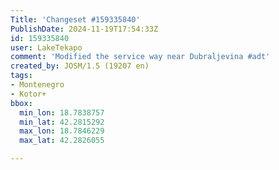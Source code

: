 ```yaml
---
Title: 'Changeset #159335840'
PublishDate: 2024-11-19T17:54:33Z
id: 159335840
user: LakeTekapo
comment: 'Modified the service way near Dubraljevina #adt'
created_by: JOSM/1.5 (19207 en)
tags:
- Montenegro
- Kotor+
bbox:
  min_lon: 18.7838757
  min_lat: 42.2815292
  max_lon: 18.7846229
  max_lat: 42.2826055

---
```


